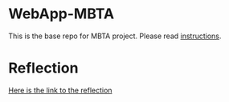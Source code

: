 # WebApp-MBTA
 This is the base repo for MBTA project. Please read [instructions](instructions.md). 

# Reflection
[Here is the link to the reflection](https://github.com/juliachon/WebApp-MBTA/blob/master/assignment3reflection.md#-tag)